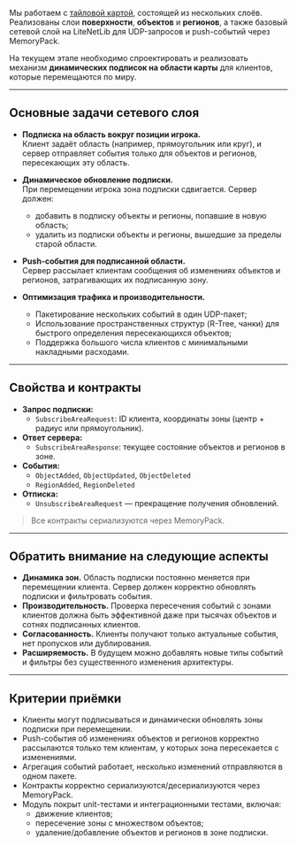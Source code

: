 Мы работаем с [тайловой картой](https://github.com/s-prozorov/TestDayTasks/blob/main/TASK_1_1.md), состоящей из нескольких слоёв.  
Реализованы слои **поверхности**, **объектов** и **регионов**, а также базовый сетевой слой на LiteNetLib для UDP-запросов и push-событий через MemoryPack.  

На текущем этапе необходимо спроектировать и реализовать механизм **динамических подписок на области карты** для клиентов, которые перемещаются по миру.  

---

## Основные задачи сетевого слоя

- **Подписка на область вокруг позиции игрока.**  
  Клиент задаёт область (например, прямоугольник или круг), и сервер отправляет события только для объектов и регионов, пересекающих эту область.  

- **Динамическое обновление подписки.**  
  При перемещении игрока зона подписки сдвигается. Сервер должен:
  - добавить в подписку объекты и регионы, попавшие в новую область;  
  - удалить из подписки объекты и регионы, вышедшие за пределы старой области.  

- **Push-события для подписанной области.**  
  Сервер рассылает клиентам сообщения об изменениях объектов и регионов, затрагивающих их подписанную зону.  

- **Оптимизация трафика и производительности.**  
  - Пакетирование нескольких событий в один UDP-пакет;  
  - Использование пространственных структур (R-Tree, чанки) для быстрого определения пересекающихся объектов;  
  - Поддержка большого числа клиентов с минимальными накладными расходами.  

---

## Свойства и контракты

- **Запрос подписки:**
  - `SubscribeAreaRequest`: ID клиента, координаты зоны (центр + радиус или прямоугольник).  
- **Ответ сервера:**
  - `SubscribeAreaResponse`: текущее состояние объектов и регионов в зоне.  
- **События:**
  - `ObjectAdded`, `ObjectUpdated`, `ObjectDeleted`  
  - `RegionAdded`, `RegionDeleted`  
- **Отписка:**
  - `UnsubscribeAreaRequest` — прекращение получения обновлений.  

> Все контракты сериализуются через MemoryPack.  

---

## Обратить внимание на следующие аспекты

- **Динамика зон.** Область подписки постоянно меняется при перемещении клиента. Сервер должен корректно обновлять подписки и фильтровать события.  
- **Производительность.** Проверка пересечения событий с зонами клиентов должна быть эффективной даже при тысячах объектов и сотнях подписанных клиентов.  
- **Согласованность.** Клиенты получают только актуальные события, нет пропусков или дублирования.  
- **Расширяемость.** В будущем можно добавлять новые типы событий и фильтры без существенного изменения архитектуры.  

---

## Критерии приёмки

- Клиенты могут подписываться и динамически обновлять зоны подписки при перемещении.  
- Push-события об изменениях объектов и регионов корректно рассылаются только тем клиентам, у которых зона пересекается с изменениями.  
- Агрегация событий работает, несколько изменений отправляются в одном пакете.  
- Контракты корректно сериализуются/десериализуются через MemoryPack.  
- Модуль покрыт unit-тестами и интеграционными тестами, включая:
  - движение клиентов;  
  - пересечение зоны с множеством объектов;  
  - удаление/добавление объектов и регионов в зоне подписки.
